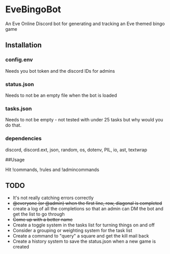 # EveBingoBot
An Eve Online Discord bot for generating and tracking an Eve themed bingo game

## Installation

### config.env

Needs you bot token and the discord IDs for admins

### status.json

Needs to not be an empty file when the bot is loaded

### tasks.json

Needs to not be empty - not tested with under 25 tasks but why would you do that.

### dependencies

discord, discord.ext, json, random, os, dotenv, PIL, io, ast, textwrap

##Usage

Hit !commands, !rules and !admincommands

## TODO
- It's not really catching errors correctly
- ~~@everyone (or @admin) when the first line, row, diagonal is completed~~  
- create a log of all the completions so that an admin can DM the bot and get the list to go through  
- ~~Come up with a better name~~  
- Create a toggle system in the tasks list for turning things on and off  
- Consider a grouping or weighting system for the task list  
- Create a command to "query" a square and get the kill mail back  
- Create a history system to save the status.json when a new game is created  
